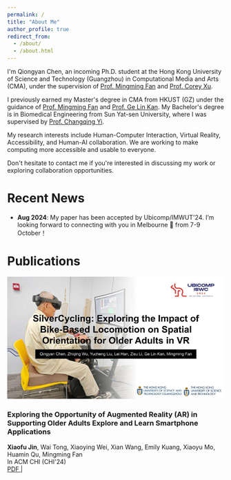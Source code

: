 ```yaml
---
permalink: /
title: "About Me"
author_profile: true
redirect_from: 
  - /about/
  - /about.html
---
```


I'm Qiongyan Chen, an incoming Ph.D. student at the Hong Kong University of Science and Technology (Guangzhou) in Computational Media and Arts (CMA), under the supervision of [Prof. Mingming Fan](https://www.mingmingfan.com/) and [Prof. Corey Xu](https://coreyxu.com/). 

I previously earned my Master's degree in CMA from HKUST (GZ) under the guidance of [Prof. Mingming Fan](https://www.mingmingfan.com/) and [Prof. Ge Lin Kan](https://facultyprofiles.hkust-gz.edu.cn/faculty-personal-page/KAN-GeLin/gelin). My Bachelor's degree is in Biomedical Engineering from Sun Yat-sen University, where I was supervised by [Prof. Changqing Yi](https://bme.sysu.edu.cn/teacher/teacher01/1409716.htm).

My research interests include Human-Computer Interaction, Virtual Reality, Accessibility, and Human-AI collaboration. We are working to make computing more accessible and usable to everyone.

Don't hesitate to contact me if you're interested in discussing my work or exploring collaboration opportunities.

Recent News
======
* **Aug 2024**: My paper has been accepted by Ubicomp/IMWUT'24. I’m looking forward to connecting with you in Melbourne 🐨 from 7-9 October！


Publications
======
<div class="pub">
      <div class="thumbnail">
        <img src="/images/SilverCycling_thumbnail.jpg" />
      </div>
      <div class="publications">
       <div> 
        <h3>Exploring the Opportunity of Augmented Reality (AR) in Supporting Older Adults Explore and Learn Smartphone Applications</h3>
        </div>
        <div class="author"><b>Xiaofu Jin</b>, Wai Tong, Xiaoying Wei, Xian Wang, Emily Kuang, Xiaoyu Mo, Huamin Qu, Mingming Fan</div>
        <div>
        <span class="venue">In ACM CHI (CHI'24)
        </span>
        </div>
        <div><span class="venue"><a href="/_files/paper1.pdf">PDF  | </a></span></div>
      </div>
</div>


